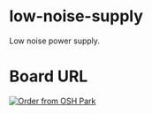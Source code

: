 # low-noise-supply
Low noise power supply.

# Board URL
<a href="https://oshpark.com/shared_projects/2ezitMQO"><img src="https://oshpark.com/packs/media/images/badge-5f4e3bf4bf68f72ff88bd92e0089e9cf.png" alt="Order from OSH Park"></img></a>

